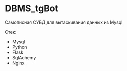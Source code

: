 # DBMS_tgBot
Самописная СУБД для вытаскивания данных из Mysql

Стек:
- Mysql
- Python
- Flask
- SqlAchemy
- Nginx
